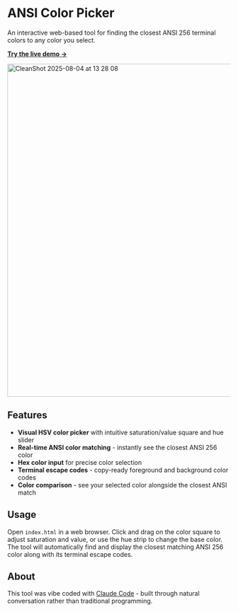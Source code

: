 # ANSI Color Picker

An interactive web-based tool for finding the closest ANSI 256 terminal colors to any color you select.

**[Try the live demo →](https://statico.github.io/ansi-color-picker/)**

<img width="1168" height="753" alt="CleanShot 2025-08-04 at 13 28 08" src="https://github.com/user-attachments/assets/a2e94285-35f2-4002-928b-eef99f8a8578" />

## Features

- **Visual HSV color picker** with intuitive saturation/value square and hue slider
- **Real-time ANSI color matching** - instantly see the closest ANSI 256 color
- **Hex color input** for precise color selection
- **Terminal escape codes** - copy-ready foreground and background color codes
- **Color comparison** - see your selected color alongside the closest ANSI match

## Usage

Open `index.html` in a web browser. Click and drag on the color square to adjust saturation and value, or use the hue strip to change the base color. The tool will automatically find and display the closest matching ANSI 256 color along with its terminal escape codes.

## About

This tool was vibe coded with [Claude Code](https://claude.ai/code) - built through natural conversation rather than traditional programming.
